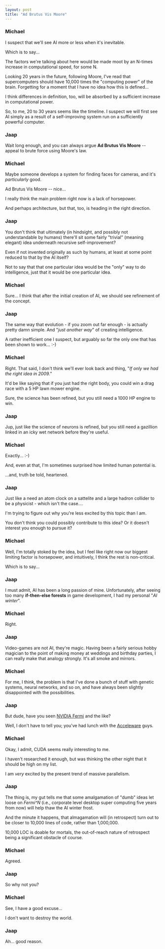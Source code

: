 ```yaml
---
layout: post
title: "Ad Brutus Vis Moore"
---
```


### Michael
I suspect that we'll see AI more or less when it's inevitable.

Which is to say...

The factors we're talking about here would be made moot by an N-times increase in
computational speed, for some N.

Looking 20 years in the future, following Moore, I've read that supercomputers should
have 10,000 times the "computing power" of the brain. Forgetting for a moment that
I have no idea how this is defined...

I think differences in definition, too, will be absorbed by a sufficient increase
in computational power.

So, to me, 20 to 30 years seems like the timeline. I suspect we will first see AI
simply as a result of a self-improving system run on a sufficiently powerful computer.

### Jaap
Wait long enough, and you can always argue **Ad Brutus Vis Moore** -- appeal to brute force using Moore's law.

### Michael
Maybe someone develops a system for finding faces for cameras, and it's *particularly*
good.

Ad Brutus Vis Moore -- nice...

I really think the main problem right now is a lack of horsepower.

And perhaps architecture, but that, too, is heading in the right direction.

### Jaap
You don't think that ultimately (in hindsight, and possibly not understandable by
humans) there'll sit some fairly "trivial" (meaning elegant) idea underneath recursive
self-improvement?

Even if not invented originally as such by humans, at least at some point reduced
to that by the AI itself?

Not to say that that one particular idea would be the "only" way to do intelligence,
just that it would be one particular idea.

### Michael
Sure... I think that after the initial creation of AI, we should see refinement
of the concept.

### Jaap
The same way that evolution - if you zoom out far enough - is actually pretty damn
simple. And "*just another way*" of creating intelligence.

A rather inefficient one I suspect, but arguably so far the only one that has been
shown to work... \:-)

### Michael
Right. That said, I don't think we'll ever look back and thing, "*If only we had
the right idea in 2009.*"

It'd be like saying that if you just had the right body, you could win a drag race
with a 5 HP lawn mower engine.

Sure, the science has been refined, but you still need a 1000 HP engine to win.

### Jaap
Jup, just like the science of neurons is refined, but you still need a gazillion
linked in an icky wet network before they're useful.

### Michael
Exactly...   :-)

And, even at that, I'm sometimes surprised how limited human potential is. 

...and, truth be told, heartened.

### Jaap
Just like a need an atom clock on a sattelite and a large hadron collider to be
a physicist - which isn't the case....

I'm trying to figure out why you're less excited by this topic than I am.

You don't think you could possibly contribute to this idea? Or it doesn't interest
you enough to pursue it?

### Michael
Well, I'm totally stoked by the idea, but I feel like right now our biggest limiting
factor is horsepower, and intuitively, I think the rest is non-critical.

Which is to say...

### Jaap
I must admit, AI has been a long passion of mine. Unfortunately, after seeing
too many **if-then-else forests** in game development, I had my personal "*AI winter*".

### Michael
Right.

### Jaap
Video-games are not AI, they're magic. Having been a fairly serious hobby magician
to the point of making money at weddings and birthday parties, I can really make
that analogy strongly. It's all smoke and mirrors.

### Michael
For me, I think, the problem is that I've done a bunch of stuff with genetic systems,
neural networks, and so on, and have always been slightly disappointed with the
possibilities.

### Jaap
But dude, have you seen [NVIDIA Fermi](http://www.nvidia.com/object/fermi_architecture.html) and the like?

Well, I don't have to tell you; you've had lunch with the [Acceleware](http://www.acceleware.com/) guys.

### Michael
Okay, I admit, CUDA seems really interesting to me.

I haven't researched it enough, but was thinking the other night that it should
be high on my list.

I am *very* excited by the present trend of massive parallelism.

### Jaap
The thing is, my gut tells me that some amalgamation of "dumb" ideas let loose on
*Fermi^N* (i.e., corporate level desktop super computing five years from now) will help thaw the AI winter frost.

And the minute it happens, that almagamation will (in retrospect) turn out to be closer to 10,000 lines of code, rather than 1,000,000.

10,000 LOC is doable for mortals, the out-of-reach nature of retrospect being a significant obstacle of course.

### Michael
Agreed.

### Jaap
So why not you?

### Michael
See, I have a good excuse...

I don't want to destroy the world.

### Jaap
Ah... good reason.


